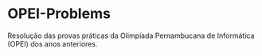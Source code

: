 # OPEI-Problems
Resolução das provas práticas da Olimpíada Pernambucana de Informática (OPEI) dos anos anteriores.

